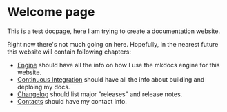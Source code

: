 # Welcome page
This is a test docpage, here I am trying to create a documentation website.

Right now there's not much going on here. Hopefully, in the nearest future this website will contain following chapters:
* [Engine](mkdocs.md) should have all the info on how I use the mkdocs engine for this website.
* [Continuous Integration](markdown.md) should have all the info about building and deploing my docs.
* [Changelog](changelog.md) should list major "releases" and release notes.
* [Contacts](contacts.md)  should have my contact info. 

<!-- ##Technical info:
The website is written in markdown, all the source files are [in a separate repository](https://github.com/soo-underground/docpage-source).
It's all built together using MKDocs [mkdocs.org](http://mkdocs.org) and hosted w/ Github Pages. -->
